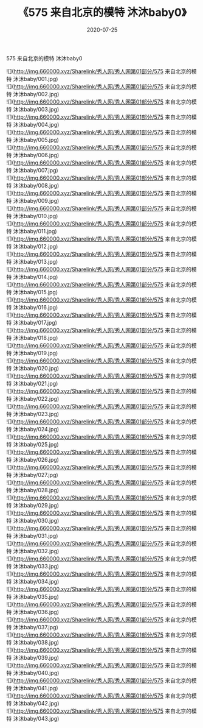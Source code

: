 ﻿---
layout: post
title:  《575 来自北京的模特 沐沐baby0》
date:   2020-07-25
img: http://img.660000.xyz/Sharelink/秀人网/秀人网第01部分/575 来自北京的模特 沐沐baby0/000.jpg
categories: [美女, 清纯, 唯美]
---

575 来自北京的模特 沐沐baby0

  ![](http://img.660000.xyz/Sharelink/秀人网/秀人网第01部分/575 来自北京的模特 沐沐baby/001.jpg) <br> ![](http://img.660000.xyz/Sharelink/秀人网/秀人网第01部分/575 来自北京的模特 沐沐baby/002.jpg) <br> ![](http://img.660000.xyz/Sharelink/秀人网/秀人网第01部分/575 来自北京的模特 沐沐baby/003.jpg) <br> ![](http://img.660000.xyz/Sharelink/秀人网/秀人网第01部分/575 来自北京的模特 沐沐baby/004.jpg) <br> ![](http://img.660000.xyz/Sharelink/秀人网/秀人网第01部分/575 来自北京的模特 沐沐baby/005.jpg) <br> ![](http://img.660000.xyz/Sharelink/秀人网/秀人网第01部分/575 来自北京的模特 沐沐baby/006.jpg) <br> ![](http://img.660000.xyz/Sharelink/秀人网/秀人网第01部分/575 来自北京的模特 沐沐baby/007.jpg) <br> ![](http://img.660000.xyz/Sharelink/秀人网/秀人网第01部分/575 来自北京的模特 沐沐baby/008.jpg) <br> ![](http://img.660000.xyz/Sharelink/秀人网/秀人网第01部分/575 来自北京的模特 沐沐baby/009.jpg) <br> ![](http://img.660000.xyz/Sharelink/秀人网/秀人网第01部分/575 来自北京的模特 沐沐baby/010.jpg) <br> ![](http://img.660000.xyz/Sharelink/秀人网/秀人网第01部分/575 来自北京的模特 沐沐baby/011.jpg) <br> ![](http://img.660000.xyz/Sharelink/秀人网/秀人网第01部分/575 来自北京的模特 沐沐baby/012.jpg) <br> ![](http://img.660000.xyz/Sharelink/秀人网/秀人网第01部分/575 来自北京的模特 沐沐baby/013.jpg) <br> ![](http://img.660000.xyz/Sharelink/秀人网/秀人网第01部分/575 来自北京的模特 沐沐baby/014.jpg) <br> ![](http://img.660000.xyz/Sharelink/秀人网/秀人网第01部分/575 来自北京的模特 沐沐baby/015.jpg) <br> ![](http://img.660000.xyz/Sharelink/秀人网/秀人网第01部分/575 来自北京的模特 沐沐baby/016.jpg) <br> ![](http://img.660000.xyz/Sharelink/秀人网/秀人网第01部分/575 来自北京的模特 沐沐baby/017.jpg) <br> ![](http://img.660000.xyz/Sharelink/秀人网/秀人网第01部分/575 来自北京的模特 沐沐baby/018.jpg) <br> ![](http://img.660000.xyz/Sharelink/秀人网/秀人网第01部分/575 来自北京的模特 沐沐baby/019.jpg) <br> ![](http://img.660000.xyz/Sharelink/秀人网/秀人网第01部分/575 来自北京的模特 沐沐baby/020.jpg) <br> ![](http://img.660000.xyz/Sharelink/秀人网/秀人网第01部分/575 来自北京的模特 沐沐baby/021.jpg) <br> ![](http://img.660000.xyz/Sharelink/秀人网/秀人网第01部分/575 来自北京的模特 沐沐baby/022.jpg) <br> ![](http://img.660000.xyz/Sharelink/秀人网/秀人网第01部分/575 来自北京的模特 沐沐baby/023.jpg) <br> ![](http://img.660000.xyz/Sharelink/秀人网/秀人网第01部分/575 来自北京的模特 沐沐baby/024.jpg) <br> ![](http://img.660000.xyz/Sharelink/秀人网/秀人网第01部分/575 来自北京的模特 沐沐baby/025.jpg) <br> ![](http://img.660000.xyz/Sharelink/秀人网/秀人网第01部分/575 来自北京的模特 沐沐baby/026.jpg) <br> ![](http://img.660000.xyz/Sharelink/秀人网/秀人网第01部分/575 来自北京的模特 沐沐baby/027.jpg) <br> ![](http://img.660000.xyz/Sharelink/秀人网/秀人网第01部分/575 来自北京的模特 沐沐baby/028.jpg) <br> ![](http://img.660000.xyz/Sharelink/秀人网/秀人网第01部分/575 来自北京的模特 沐沐baby/029.jpg) <br> ![](http://img.660000.xyz/Sharelink/秀人网/秀人网第01部分/575 来自北京的模特 沐沐baby/030.jpg) <br> ![](http://img.660000.xyz/Sharelink/秀人网/秀人网第01部分/575 来自北京的模特 沐沐baby/031.jpg) <br> ![](http://img.660000.xyz/Sharelink/秀人网/秀人网第01部分/575 来自北京的模特 沐沐baby/032.jpg) <br> ![](http://img.660000.xyz/Sharelink/秀人网/秀人网第01部分/575 来自北京的模特 沐沐baby/033.jpg) <br> ![](http://img.660000.xyz/Sharelink/秀人网/秀人网第01部分/575 来自北京的模特 沐沐baby/034.jpg) <br> ![](http://img.660000.xyz/Sharelink/秀人网/秀人网第01部分/575 来自北京的模特 沐沐baby/035.jpg) <br> ![](http://img.660000.xyz/Sharelink/秀人网/秀人网第01部分/575 来自北京的模特 沐沐baby/036.jpg) <br> ![](http://img.660000.xyz/Sharelink/秀人网/秀人网第01部分/575 来自北京的模特 沐沐baby/037.jpg) <br> ![](http://img.660000.xyz/Sharelink/秀人网/秀人网第01部分/575 来自北京的模特 沐沐baby/038.jpg) <br> ![](http://img.660000.xyz/Sharelink/秀人网/秀人网第01部分/575 来自北京的模特 沐沐baby/039.jpg) <br> ![](http://img.660000.xyz/Sharelink/秀人网/秀人网第01部分/575 来自北京的模特 沐沐baby/040.jpg) <br> ![](http://img.660000.xyz/Sharelink/秀人网/秀人网第01部分/575 来自北京的模特 沐沐baby/041.jpg) <br> ![](http://img.660000.xyz/Sharelink/秀人网/秀人网第01部分/575 来自北京的模特 沐沐baby/042.jpg) <br> ![](http://img.660000.xyz/Sharelink/秀人网/秀人网第01部分/575 来自北京的模特 沐沐baby/043.jpg) <br>